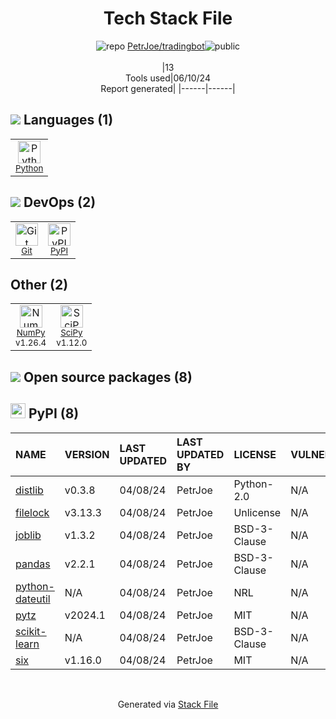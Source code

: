 <!--
&lt;--- Readme.md Snippet without images Start ---&gt;
## Tech Stack
PetrJoe/tradingbot is built on the following main stack:

- [Python](https://www.python.org) – Languages
- [NumPy](http://www.numpy.org/) – Data Science Tools
- [SciPy](http://www.scipy.org) – Data Science Tools

Full tech stack [here](/techstack.md)

&lt;--- Readme.md Snippet without images End ---&gt;

&lt;--- Readme.md Snippet with images Start ---&gt;
## Tech Stack
PetrJoe/tradingbot is built on the following main stack:

- <img width='25' height='25' src='https://img.stackshare.io/service/993/pUBY5pVj.png' alt='Python'/> [Python](https://www.python.org) – Languages
- <img width='25' height='25' src='https://img.stackshare.io/service/2179/default_332f874a2edb2686f578aa6389313efcea1eec41.png' alt='NumPy'/> [NumPy](http://www.numpy.org/) – Data Science Tools
- <img width='25' height='25' src='https://img.stackshare.io/service/3303/scipyshiny_small.png' alt='SciPy'/> [SciPy](http://www.scipy.org) – Data Science Tools

Full tech stack [here](/techstack.md)

&lt;--- Readme.md Snippet with images End ---&gt;
-->
<div align="center">

# Tech Stack File
![](https://img.stackshare.io/repo.svg "repo") [PetrJoe/tradingbot](https://github.com/PetrJoe/tradingbot)![](https://img.stackshare.io/public_badge.svg "public")
<br/><br/>
|13<br/>Tools used|06/10/24 <br/>Report generated|
|------|------|
</div>

## <img src='https://img.stackshare.io/languages.svg'/> Languages (1)
<table><tr>
  <td align='center'>
  <img width='36' height='36' src='https://img.stackshare.io/service/993/pUBY5pVj.png' alt='Python'>
  <br>
  <sub><a href="https://www.python.org">Python</a></sub>
  <br>
  <sub></sub>
</td>

</tr>
</table>

## <img src='https://img.stackshare.io/devops.svg'/> DevOps (2)
<table><tr>
  <td align='center'>
  <img width='36' height='36' src='https://img.stackshare.io/service/1046/git.png' alt='Git'>
  <br>
  <sub><a href="http://git-scm.com/">Git</a></sub>
  <br>
  <sub></sub>
</td>

<td align='center'>
  <img width='36' height='36' src='https://img.stackshare.io/service/12572/-RIWgodF_400x400.jpg' alt='PyPI'>
  <br>
  <sub><a href="https://pypi.org/">PyPI</a></sub>
  <br>
  <sub></sub>
</td>

</tr>
</table>

## Other (2)
<table><tr>
  <td align='center'>
  <img width='36' height='36' src='https://img.stackshare.io/service/2179/default_332f874a2edb2686f578aa6389313efcea1eec41.png' alt='NumPy'>
  <br>
  <sub><a href="http://www.numpy.org/">NumPy</a></sub>
  <br>
  <sub>v1.26.4</sub>
</td>

<td align='center'>
  <img width='36' height='36' src='https://img.stackshare.io/service/3303/scipyshiny_small.png' alt='SciPy'>
  <br>
  <sub><a href="http://www.scipy.org">SciPy</a></sub>
  <br>
  <sub>v1.12.0</sub>
</td>

</tr>
</table>


## <img src='https://img.stackshare.io/group.svg' /> Open source packages (8)</h2>

## <img width='24' height='24' src='https://img.stackshare.io/service/12572/-RIWgodF_400x400.jpg'/> PyPI (8)

|NAME|VERSION|LAST UPDATED|LAST UPDATED BY|LICENSE|VULNERABILITIES|
|:------|:------|:------|:------|:------|:------|
|[distlib](https://pypi.org/project/distlib)|v0.3.8|04/08/24|PetrJoe |Python-2.0|N/A|
|[filelock](https://pypi.org/project/filelock)|v3.13.3|04/08/24|PetrJoe |Unlicense|N/A|
|[joblib](https://pypi.org/project/joblib)|v1.3.2|04/08/24|PetrJoe |BSD-3-Clause|N/A|
|[pandas](https://pypi.org/project/pandas)|v2.2.1|04/08/24|PetrJoe |BSD-3-Clause|N/A|
|[python-dateutil](https://pypi.org/project/python-dateutil)|N/A|04/08/24|PetrJoe |NRL|N/A|
|[pytz](https://pypi.org/project/pytz)|v2024.1|04/08/24|PetrJoe |MIT|N/A|
|[scikit-learn](https://pypi.org/project/scikit-learn)|N/A|04/08/24|PetrJoe |BSD-3-Clause|N/A|
|[six](https://pypi.org/project/six)|v1.16.0|04/08/24|PetrJoe |MIT|N/A|

<br/>
<div align='center'>

Generated via [Stack File](https://github.com/marketplace/stack-file)
